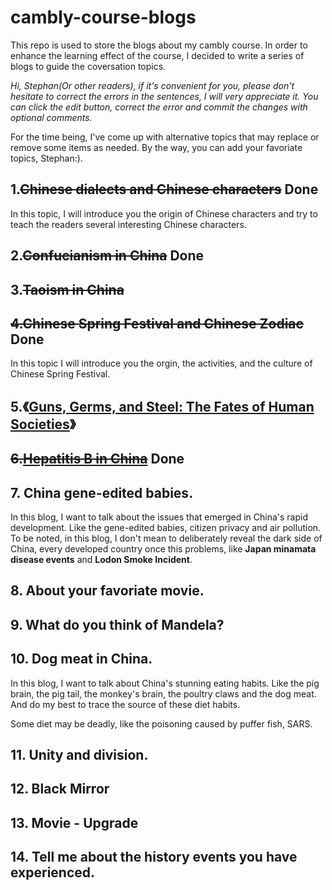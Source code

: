 # cambly-course-blogs
This repo is used to store the blogs about my cambly course. In order to enhance the learning effect of the course, I decided to write a series of blogs to guide the coversation topics.

*Hi, Stephan(Or other readers), if it's convenient for you, please don't hesitate to correct the errors in the sentences, I will very appreciate it. You can click the edit button, correct the error and commit the changes with optional comments.*

For the time being, I've come up with alternative topics that may replace or remove some items as needed. By the way, you can add your favoriate topics, Stephan:).

## 1.~~Chinese dialects and Chinese characters~~ Done
In this topic, I will introduce you the origin of Chinese characters and try to teach the readers several interesting Chinese characters.

## 2.~~Confucianism in China~~ Done

## 3.~~Taoism in China~~

## ~~4.Chinese Spring Festival and Chinese Zodiac~~ Done

In this topic I will introduce you the orgin, the activities, and the culture of Chinese Spring Festival.

## 5.《[Guns, Germs, and Steel: The Fates of Human Societies](https://www.amazon.com/Guns-Germs-Steel-Fates-Societies/dp/0393317552)》

## ~~6.[Hepatitis B in China](https://en.wikipedia.org/wiki/Hepatitis_B_in_China)~~ Done

## 7. China gene-edited babies.
In this blog, I want to talk about the issues that emerged in China's rapid development. Like the gene-edited babies, citizen privacy and air pollution. To be noted, in this blog, I don't mean to deliberately reveal the dark side of China, every developed country once this problems, like **Japan minamata disease events** and **Lodon Smoke Incident**.

## 8. About your favoriate movie.

## 9. What do you think of Mandela?

## 10. Dog meat in China.

In this blog, I want to talk about China's stunning eating habits. Like the pig brain, the pig tail, the monkey's brain, the poultry claws and the dog meat. And do my best to trace the source of these diet habits.

Some diet may be deadly, like the poisoning caused by puffer fish, SARS.

## 11. Unity and division.

## 12. Black Mirror

## 13. Movie - Upgrade

## 14. Tell me about the history events you have experienced.

